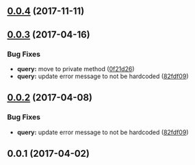 <a name="0.0.4"></a>
## [0.0.4](https://github.com/parch-js/orm/compare/0.0.3...0.0.4) (2017-11-11)



<a name="0.0.3"></a>
## [0.0.3](https://github.com/parch-js/orm/compare/0.0.2...0.0.3) (2017-04-16)


### Bug Fixes

* **query:** move to private method ([0f21d26](https://github.com/parch-js/orm/commit/0f21d26))
* **query:** update error message to not be hardcoded ([82fdf09](https://github.com/parch-js/orm/commit/82fdf09))



<a name="0.0.2"></a>
## [0.0.2](https://github.com/parch-js/orm/compare/0.0.1...0.0.2) (2017-04-08)


### Bug Fixes

* **query:** update error message to not be hardcoded ([82fdf09](https://github.com/parch-js/orm/commit/82fdf09))



<a name="0.0.1"></a>
## 0.0.1 (2017-04-02)

